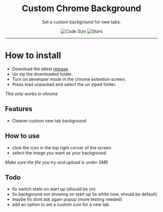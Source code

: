 <div align="center">
  <!-- Logo and Title -->
  <h1>Custom Chrome Background</h1>
  <p>Set a custom background for new tabs.</p>

<!-- Fancy badges -->
<img src="https://img.shields.io/github/languages/code-size/cqb13/Custom-Chrome-Background" alt="Code Size">
<img src="https://img.shields.io/github/stars/cqb13/Custom-Chrome-Background" alt="Stars">
</div>

<hr />

# How to install

- Download the latest [release](/../../releases).
- Un zip the downloaded folder.
- Turn on developer mode in the chrome extention screen.
- Press load unpacked and select the un ziped folder.

_This only works in chrome_

## Features

- Cleaner custom new tab background

## How to use

- click the icon in the top right corner of the screen
- select the image you want as your background

_Make sure the file you try and upload is under 5MB_

## Todo

- fix switch state on start up (should be on)
- fix background not showing on start up (is white now, should be default)
- maybe fix dont ask again popup (more testing needed)
- add an option to set a custom icon for a new tab
